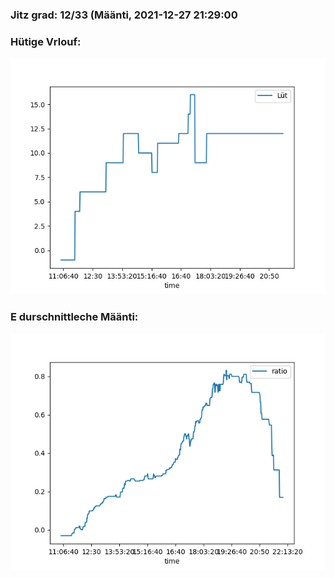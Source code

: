 ### Jitz grad: 12/33 (Määnti, 2021-12-27 21:29:00

### Hütige Vrlouf:
![Graph](Today.png)

### E durschnittleche Määnti:
![Graph](Määnti.png)